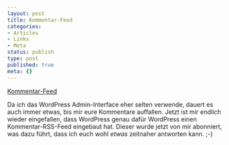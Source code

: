 ```yaml
---
layout: post
title: Kommentar-Feed
categories:
- Articles
- Links
- Meta
status: publish
type: post
published: true
meta: {}
---
```

<a href="feed://lumenlog.com/comments/feed">Kommentar-Feed</a>

Da ich das WordPress Admin-Interface eher selten verwende, dauert es auch immer etwas, bis mir eure Kommentare auffallen. Jetzt ist mir endlich wieder eingefallen, dass WordPress genau dafür WordPress einen Kommentar-RSS-Feed eingebaut hat. Dieser wurde jetzt von mir abonniert, was dazu führt, dass ich euch wohl <em>etwas</em> zeitnaher antworten kann. ;-)
